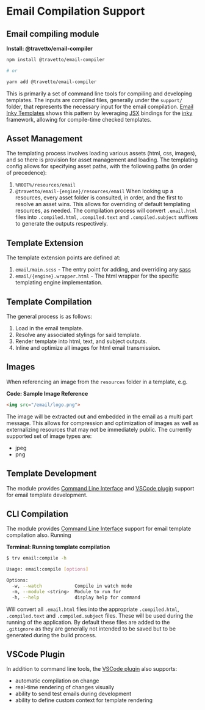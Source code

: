<!-- This file was generated by @travetto/doc and should not be modified directly -->
<!-- Please modify https://github.com/travetto/travetto/tree/main/module/email-compiler/DOC.tsx and execute "npx trv doc" to rebuild -->
# Email Compilation Support

## Email compiling module

**Install: @travetto/email-compiler**
```bash
npm install @travetto/email-compiler

# or

yarn add @travetto/email-compiler
```

This is primarily a set of command line tools for compiling and developing templates.  The inputs are compiled files, generally under the `support/` folder, that represents the necessary input for the email compilation.  [Email Inky Templates](https://github.com/travetto/travetto/tree/main/module/email-inky#readme "Email Inky templating module") shows this pattern by leveraging [JSX](https://en.wikipedia.org/wiki/JSX_(JavaScript)) bindings for the [inky](https://github.com/zurb/inky) framework, allowing for compile-time checked templates.

## Asset Management
The templating process involves loading various assets (html, css, images), and so there is provision for asset management and loading.  The templating config allows for specifying asset paths, with the following paths (in order of precedence):
   1. `%ROOT%/resources/email`
   1. `@travetto/email-{engine}/resources/email`
When looking up a resources, every asset folder is consulted, in order, and the first to resolve an asset wins.  This allows for overriding of default templating resources, as needed.  The compilation process will convert `.email.html` files into `.compiled.html`, `.compiled.text` and `.compiled.subject` suffixes to generate the outputs respectively.

## Template Extension
The template extension points are defined at:
   1. `email/main.scss` - The entry point for adding, and overriding any [sass](https://github.com/sass/dart-sass)
   1. `email/{engine}.wrapper.html` - The html wrapper for the specific templating engine implementation.

## Template Compilation
The general process is as follows:
   1. Load in the email template.
   1. Resolve any associated stylings for said template.
   1. Render template into html, text, and subject outputs.
   1. Inline and optimize all images for html email transmission.

## Images
When referencing an image from the `resources` folder in a template, e.g.

**Code: Sample Image Reference**
```html
<img src="/email/logo.png">
```

The image will be extracted out and embedded in the email as a multi part message.  This allows for compression and optimization of images as well as externalizing resources that may not be immediately public.  The currently supported set of image types are:
   *  jpeg
   *  png

## Template Development
The module provides [Command Line Interface](https://github.com/travetto/travetto/tree/main/module/cli#readme "CLI infrastructure for Travetto framework") and [VSCode plugin](https://marketplace.visualstudio.com/items?itemName=arcsine.travetto-plugin) support for email template development.

## CLI Compilation
The module provides [Command Line Interface](https://github.com/travetto/travetto/tree/main/module/cli#readme "CLI infrastructure for Travetto framework") support for email template compilation also. Running

**Terminal: Running template compilation**
```bash
$ trv email:compile -h

Usage: email:compile [options]

Options:
  -w, --watch            Compile in watch mode
  -m, --module <string>  Module to run for
  -h, --help             display help for command
```

Will convert all `.email.html` files into the appropriate `.compiled.html`, `.compiled.text` and `.compiled.subject` files.  These will be used during the running of the application.  By default these files are added to the `.gitignore` as they are generally not intended to be saved but to be generated during the build process.

## VSCode Plugin
In addition to command line tools, the [VSCode plugin](https://marketplace.visualstudio.com/items?itemName=arcsine.travetto-plugin) also supports:
   *  automatic compilation on change
   *  real-time rendering of changes visually
   *  ability to send test emails during development
   *  ability to define custom context for template rendering
